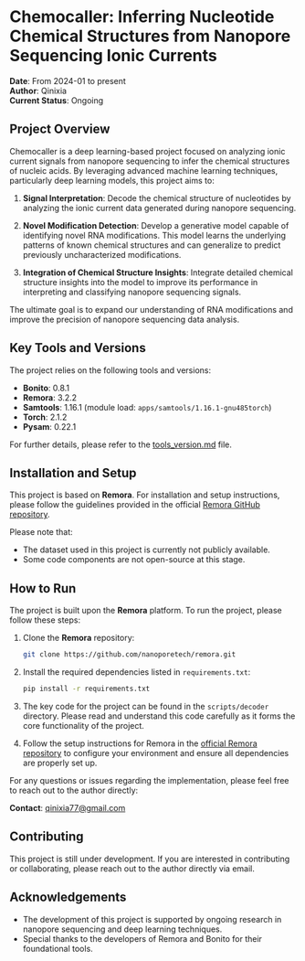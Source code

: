 # Chemocaller: Inferring Nucleotide Chemical Structures from Nanopore Sequencing Ionic Currents

**Date**: From 2024-01 to present  
**Author**: Qinixia  
**Current Status**: Ongoing

## Project Overview

Chemocaller is a deep learning-based project focused on analyzing ionic current signals from nanopore sequencing to infer the chemical structures of nucleic acids. By leveraging advanced machine learning techniques, particularly deep learning models, this project aims to:

1. **Signal Interpretation**: Decode the chemical structure of nucleotides by analyzing the ionic current data generated during nanopore sequencing.
   
2. **Novel Modification Detection**: Develop a generative model capable of identifying novel RNA modifications. This model learns the underlying patterns of known chemical structures and can generalize to predict previously uncharacterized modifications.

3. **Integration of Chemical Structure Insights**: Integrate detailed chemical structure insights into the model to improve its performance in interpreting and classifying nanopore sequencing signals.

The ultimate goal is to expand our understanding of RNA modifications and improve the precision of nanopore sequencing data analysis.

## Key Tools and Versions

The project relies on the following tools and versions:

- **Bonito**: 0.8.1  
- **Remora**: 3.2.2  
- **Samtools**: 1.16.1 (module load: `apps/samtools/1.16.1-gnu485torch`)  
- **Torch**: 2.1.2  
- **Pysam**: 0.22.1  

For further details, please refer to the [tools_version.md](tools_version.md) file.

## Installation and Setup

This project is based on **Remora**. For installation and setup instructions, please follow the guidelines provided in the official [Remora GitHub repository](https://github.com/nanoporetech/remora).

Please note that:

- The dataset used in this project is currently not publicly available.
- Some code components are not open-source at this stage.


## How to Run

The project is built upon the **Remora** platform. To run the project, please follow these steps:

1. Clone the **Remora** repository:
   ```bash
   git clone https://github.com/nanoporetech/remora.git
   ```

2. Install the required dependencies listed in `requirements.txt`:
   ```bash
   pip install -r requirements.txt
   ```

3. The key code for the project can be found in the `scripts/decoder` directory. Please read and understand this code carefully as it forms the core functionality of the project.

4. Follow the setup instructions for Remora in the [official Remora repository](https://github.com/nanoporetech/remora) to configure your environment and ensure all dependencies are properly set up.

For any questions or issues regarding the implementation, please feel free to reach out to the author directly:

**Contact**: [qinixia77@gmail.com](mailto:qinixia77@gmail.com)


## Contributing

This project is still under development. If you are interested in contributing or collaborating, please reach out to the author directly via email.

## Acknowledgements

- The development of this project is supported by ongoing research in nanopore sequencing and deep learning techniques.
- Special thanks to the developers of Remora and Bonito for their foundational tools.
